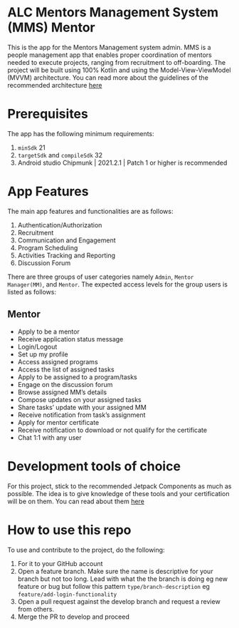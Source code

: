# ALC Mentors Management System (MMS) Mentor

This is the app for the Mentors Management system admin. MMS is a people management app that enables proper 
coordination of mentors needed to execute projects, ranging from recruitment to off-boarding.
The project will be built using 100% Kotlin and using the Model-View-ViewModel (MVVM) architecture.
You can read more about the guidelines of the recommended architecture [here](https://developer.android.com/topic/architecture)

# Prerequisites

The app has the following minimum requirements:
1. `minSdk` 21
2. `targetSdk` and `compileSdk` 32
3. Android studio Chipmunk | 2021.2.1 | Patch 1 or higher is recommended

# App Features

The main app features and functionalities are as follows:
1. Authentication/Authorization 
2. Recruitment
3. Communication and Engagement
4. Program Scheduling
5. Activities Tracking and Reporting
6. Discussion Forum

There are three groups of user categories namely `Admin`, `Mentor Manager(MM)`, and `Mentor`. The expected access levels for the group
users is listed as follows:

##  Mentor
- Apply to be a mentor
- Receive application status message
- Login/Logout
- Set up my profile
- Access assigned programs
- Access the list of assigned tasks
- Apply to be assigned to a program/tasks
- Engage on the discussion forum
- Browse assigned MM’s details
- Compose updates on your assigned tasks
- Share tasks’ update with your assigned MM
- Receive notification from task’s assignment
- Apply for mentor certificate
- Receive notification to download or not qualify for the certificate
- Chat 1:1 with any user

# Development tools of choice

For this project, stick to the recommended Jetpack Components as much as possible. The idea is to give knowledge of these tools
and your certification will be on them. You can read about them [here](https://developer.android.com/jetpack/getting-started)

# How to use this repo

To use and contribute to the project, do the following:
1. For it to your GitHub account
2. Open a feature branch. Make sure the name is descriptive for your branch but not too long. Lead with what the the branch is doing
eg new feature or bug but follow this pattern `type/branch-description` eg `feature/add-login-functionality`
3. Open a pull request against the develop branch and request a review from others.
4. Merge the PR to develop and proceed

